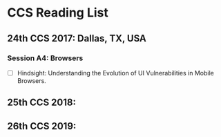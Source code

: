 # CCS Reading List

## 24th CCS 2017: Dallas, TX, USA

### Session A4: Browsers
- [ ] Hindsight: Understanding the Evolution of UI Vulnerabilities in Mobile Browsers.

## 25th CCS 2018:

## 26th CCS 2019: